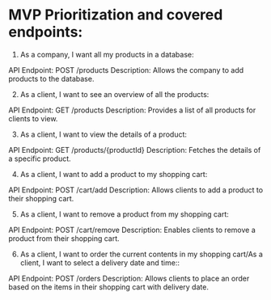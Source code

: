 # MVP Prioritization and covered endpoints:

1. As a company, I want all my products in a database:

API Endpoint: POST /products
Description: Allows the company to add products to the database.

2. As a client, I want to see an overview of all the products:

API Endpoint: GET /products
Description: Provides a list of all products for clients to view.

3. As a client, I want to view the details of a product:

API Endpoint: GET /products/{productId}
Description: Fetches the details of a specific product.

4. As a client, I want to add a product to my shopping cart:

API Endpoint: POST /cart/add
Description: Allows clients to add a product to their shopping cart.

5. As a client, I want to remove a product from my shopping cart:

API Endpoint: POST /cart/remove
Description: Enables clients to remove a product from their shopping cart.

6. As a client, I want to order the current contents in my shopping cart/As a client, I want to select a delivery date and time::

API Endpoint: POST /orders
Description: Allows clients to place an order based on the items in their shopping cart with delivery date.
